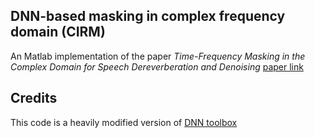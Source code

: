 ## DNN-based masking in complex frequency domain (CIRM)

An Matlab implementation of the paper *Time-Frequency Masking in the Complex Domain for Speech Dereverberation and Denoising*  [paper link](https://ieeexplore.ieee.org/abstract/document/7906509)



## Credits

This code is a heavily modified version of [DNN toolbox](http://web.cse.ohio-state.edu/pnl/DNN_toolbox/)

   

